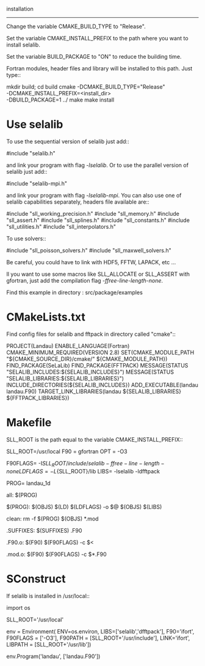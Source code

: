 installation
************
       
Change the variable CMAKE_BUILD_TYPE to "Release".

Set the variable CMAKE_INSTALL_PREFIX to the path where you want to install selalib.

Set the variable BUILD_PACKAGE to "ON" to reduce the building time.

Fortran modules, header files and library will be installed to this path.
Just type::

   mkdir build; cd build
   cmake -DCMAKE_BUILD_TYPE="Release" \
         -DCMAKE_INSTALL_PREFIX=<install_dir> \
         -DBUILD_PACKAGE=1 ../
   make 
   make install


Use selalib
===========

To use the sequential version of selalib just add::

   #include "selalib.h"

and link your program with flag *-lselalib*. Or to use the parallel version of selalib just add::

   #include "selalib-mpi.h"

and link your program with flag *-lselalib-mpi*. 
You can also use one of selalib capabilities separately, headers file available are::

   #include "sll_working_precision.h"
   #include "sll_memory.h"
   #include "sll_assert.h"
   #include "sll_splines.h"
   #include "sll_constants.h"
   #include "sll_utilities.h"
   #include "sll_interpolators.h"

To use solvers::

   #include "sll_poisson_solvers.h"
   #include "sll_maxwell_solvers.h"

Be careful, you could have to link with HDF5, FFTW, LAPACK, etc ...

Il you want to use some macros like SLL_ALLOCATE or SLL_ASSERT with gfortran, just add
the compilation flag *-ffree-line-length-none*.

Find this example in directory : src/package/examples


CMakeLists.txt
==============

Find config files for selalib and fftpack in directory called "cmake"::

   PROJECT(Landau)
   ENABLE_LANGUAGE(Fortran)
   CMAKE_MINIMUM_REQUIRED(VERSION 2.8)
   SET(CMAKE_MODULE_PATH "${CMAKE_SOURCE_DIR}/cmake/" ${CMAKE_MODULE_PATH})
   FIND_PACKAGE(SeLaLib)
   FIND_PACKAGE(FFTPACK)
   MESSAGE(STATUS "SELALIB_INCLUDES:${SELALIB_INCLUDES}")
   MESSAGE(STATUS "SELALIB_LIBRARIES:${SELALIB_LIBRARIES}")
   INCLUDE_DIRECTORIES(${SELALIB_INCLUDES})
   ADD_EXECUTABLE(landau landau.F90)
   TARGET_LINK_LIBRARIES(landau ${SELALIB_LIBRARIES} 
                                ${FFTPACK_LIBRARIES})


Makefile
========

SLL_ROOT is the path equal to the variable CMAKE_INSTALL_PREFIX::

   SLL_ROOT=/usr/local
   F90 = gfortran
   OPT = -O3
   
   F90FLAGS= -I${SLL_ROOT}/include/selalib -ffree-line-length-none
   LDFLAGS=-L${SLL_ROOT}/lib 
   LIBS= -lselalib -ldfftpack

   PROG= landau_1d

   all: $(PROG)

   $(PROG): $(OBJS)
       $(LD) $(LDFLAGS) -o $@ $(OBJS) $(LIBS)
 
   clean:
       rm -f $(PROG) $(OBJS) *.mod

   .SUFFIXES: $(SUFFIXES) .F90

   .F90.o:
       $(F90) $(F90FLAGS) -c $<

   .mod.o:
       $(F90) $(F90FLAGS) -c $*.F90

SConstruct
==========

If selalib is installed in /usr/local::

   import os

   SLL_ROOT='/usr/local'

   env = Environment( ENV=os.environ,
                      LIBS=['selalib','dfftpack'],
                      F90='ifort',
                      F90FLAGS = ['-O3'],
                      F90PATH = [SLL_ROOT+'/usr/include'],
                      LINK='ifort',
                      LIBPATH = [SLL_ROOT+'/usr/lib'])

   env.Program('landau', ['landau.F90'])
